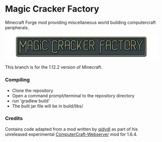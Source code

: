 # Magic Cracker Factory

Minecraft Forge mod providing miscellaneous world building computercraft peripherals.

![Logo](./header.png)

This branch is for the 1.12.2 version of Minecraft.

### Compiling
* Clone the repository
* Open a command prompt/terminal to the repository directory
* run 'gradlew build'
* The built jar file will be in build/libs/

### Credits
Contains code adapted from a mod written by [qidydl](https://github.com/qidydl) as part of his unreleased experimental [ComputerCraft-Webserver](https://github.com/qidydl/ComputerCraft-WebServer) mod for 1.6.4.